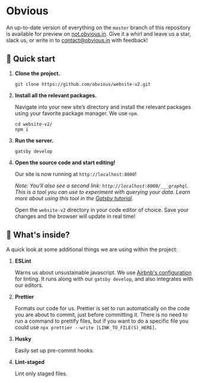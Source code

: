 # Obvious

An up-to-date version of everything on the `master` branch of this repository is available for preview on [not.obvious.in](not.obvious.in). Give it a whirl and leave us a star, slack us, or write in to [contact@obvious.in](mailto:contact@obvious.in) with feedback!

## 🚀 Quick start

1.  **Clone the project.**

    ```shell
    git clone https://github.com/obvious/website-v2.git
    ```

1.  **Install all the relevant packages.**

    Navigate into your new site’s directory and install the relevant packages using your favorite package manager. We use `npm`.

    ```shell
    cd website-v2/
    npm i
    ```

1.  **Run the server.**

    ```shell script
    gatsby develop
    ```

1.  **Open the source code and start editing!**

    Our site is now running at `http://localhost:8000`!

    _Note: You'll also see a second link: _`http://localhost:8000/___graphql`_. This is a tool you can use to experiment with querying your data. Learn more about using this tool in the [Gatsby tutorial](https://www.gatsbyjs.org/tutorial/part-five/#introducing-graphiql)._

    Open the `website-v2` directory in your code editor of choice. Save your changes and the browser will update in real time!

## 🧐 What's inside?

A quick look at some additional things we are using within the project:

1. **ESLint**

   Warns us about unsustainable javascript. We use [Airbnb's configuration](https://github.com/airbnb/javascript/blob/master/packages/eslint-config-airbnb/README.md) for linting. It runs along with our `gatsby develop`, and also integrates with our editors.

1. **Prettier**

   Formats our code for us. Prettier is set to run automatically on the code you are about to commit, just before committing it. There is no need to run a command to prettify files, but if you want to do a specific file you could use `npx prettier --write [LINK_TO_FILE(S)_HERE]`.

1. **Husky**

   Easily set up pre-commit hooks.

1. **Lint-staged**

   Lint only staged files.
